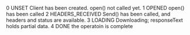 ##
0 UNSET Client has been created. open() not called yet.
 1 OPENED open() has been called
 2 HEADERS_RECEIVED Send() has been called, and headers
 and status are available.
 3 LOADING Downloading; responseText holds partial data.
 4 DONE the operatoin is complete